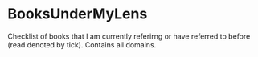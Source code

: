 # BooksUnderMyLens
Checklist of books that I am currently referirng or have referred to before (read denoted by tick). Contains all domains.
